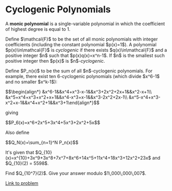 # Cyclogenic Polynomials

<p>A <b>monic polynomial</b> is a single-variable polynomial in which the coefficient of highest degree is equal to 1.</p>

<p>Define $\mathcal{F}$ to be the set of all monic polynomials with integer coefficients (including the constant polynomial $p(x)=1$). A polynomial $p(x)\in\mathcal{F}$ is <i>cyclogenic</i> if there exists $q(x)\in\mathcal{F}$ and a positive integer $n$ such that $p(x)q(x)=x^n-1$. If $n$ is the smallest such positive integer then $p(x)$ is $n$<i>-cyclogenic</i>.</p>

<p>Define $P_n(x)$ to be the sum of all $n$-cyclogenic polynomials. For example, there exist ten 6-cyclogenic polynomials (which divide $x^6-1$ and no smaller $x^k-1$):</p>
$$\begin{align*}
&amp;x^6-1&amp;&amp;x^4+x^3-x-1&amp;&amp;x^3+2x^2+2x+1&amp;&amp;x^2-x+1\\
&amp;x^5+x^4+x^3+x^2+x+1&amp;&amp;x^4-x^3+x-1&amp;&amp;x^3-2x^2+2x-1\\
&amp;x^5-x^4+x^3-x^2+x-1&amp;&amp;x^4+x^2+1&amp;&amp;x^3+1\end{align*}$$
<p>giving</p>
$$P_6(x)=x^6+2x^5+3x^4+5x^3+2x^2+5x$$
<p>Also define</p>
$$Q_N(x)=\sum_{n=1}^N P_n(x)$$
<p>It's given that
$Q_{10}(x)=x^{10}+3x^9+3x^8+7x^7+8x^6+14x^5+11x^4+18x^3+12x^2+23x$ and $Q_{10}(2) = 5598$.</p>

<p>Find $Q_{10^7}(2)$. Give your answer modulo $1\,000\,000\,007$.</p>

[Link to problem](https://projecteuler.net/problem=797)
